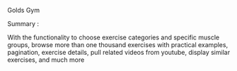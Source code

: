 Golds Gym


Summary :

With the functionality to choose exercise categories and specific muscle groups, browse more than one thousand exercises with practical examples, pagination, exercise details, pull related videos from youtube, display similar exercises, and much more